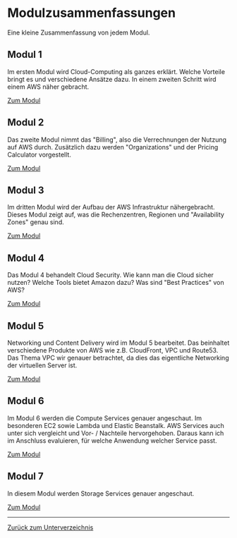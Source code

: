 # Modulzusammenfassungen

Eine kleine Zusammenfassung von jedem Modul.

## Modul 1

Im ersten Modul wird Cloud-Computing als ganzes erklärt. Welche Vorteile bringt es und verschiedene Ansätze dazu.
In einem zweiten Schritt wird einem AWS näher gebracht.

[Zum Modul](./modul1.md)

## Modul 2

Das zweite Modul nimmt das "Billing", also die Verrechnungen der Nutzung auf AWS durch. 
Zusätzlich dazu werden "Organizations" und der Pricing Calculator vorgestellt.

[Zum Modul](./modul2.md)

## Modul 3

Im dritten Modul wird der Aufbau der AWS Infrastruktur nähergebracht. 
Dieses Modul zeigt auf, was die Rechenzentren, Regionen und "Availability Zones" genau sind.

[Zum Modul](./modul3.md)

## Modul 4

Das Modul 4 behandelt Cloud Security. Wie kann man die Cloud sicher nutzen? Welche Tools bietet Amazon dazu?
Was sind "Best Practices" von AWS?

[Zum Modul](./modul4.md)

## Modul 5

Networking und Content Delivery wird im Modul 5 bearbeitet. Das beinhaltet verschiedene Produkte von AWS wie z.B. CloudFront, VPC und Route53. Das Thema VPC wir genauer betrachtet, da dies das eigentliche Networking der virtuellen Server ist.

[Zum Modul](./modul5.md)

## Modul 6

Im Modul 6 werden die Compute Services genauer angeschaut. Im besonderen EC2 sowie Lambda und Elastic Beanstalk.
AWS Services auch unter sich vergleicht und Vor- / Nachteile hervorgehoben. Daraus kann ich im Anschluss evaluieren, für welche Anwendung welcher Service passt.

[Zum Modul](./modul6.md)

## Modul 7

In diesem Modul werden Storage Services genauer angeschaut. 

[Zum Modul](./modul7.md)

-----

[Zurück zum Unterverzeichnis](../README.md)

